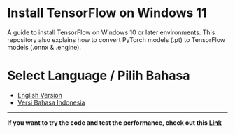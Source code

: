 # **Install TensorFlow on Windows 11**
A guide to install TensorFlow on Windows 10 or later environments. This repository also explains how to convert PyTorch models (.pt) to TensorFlow models (.onnx & .engine).
# Select Language / Pilih Bahasa
- [English Version](https://github.com/Juhenfw/Install-TensorFlow-Windows11/tree/eng-version)
- [Versi Bahasa Indonesia](https://github.com/Juhenfw/Install-TensorFlow-Windows11/tree/indo-version)

---
**If you want to try the code and test the performance, check out this [Link](https://github.com/Juhenfw/Install-TensorFlow-Windows11/tree/main/src)**
